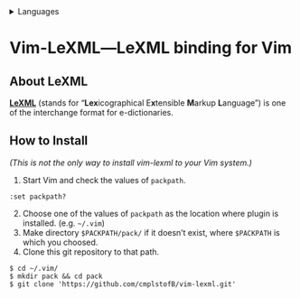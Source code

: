 <details>
<summary>Languages</summary>
  <b>English</b>
  ❘
  <a href="README-ja.md" title="この文書を日本語で読む。">日本語</a>
</details>

# Vim-LeXML―LeXML binding for Vim
## About LeXML
[**LeXML**](http://www.d-assist.com/lexml.html) (stands for “**Lex**icographical E**x**tensible **M**arkup **L**anguage”) is one of the interchange format for e-dictionaries.

## How to Install
*(This is not the only way to install vim-lexml to your Vim system.)*

1. Start Vim and check the values of `packpath`.
```vim
:set packpath?
```
2. Choose one of the values of `packpath` as the location where plugin is installed.
(e.g. `~/.vim`)
3. Make directory `$PACKPATH/pack/` if it doesn’t exist, where `$PACKPATH` is which you choosed.
4. Clone this git repository to that path.
```console
$ cd ~/.vim/
$ mkdir pack && cd pack
$ git clone 'https://github.com/cmplstofB/vim-lexml.git'
```
